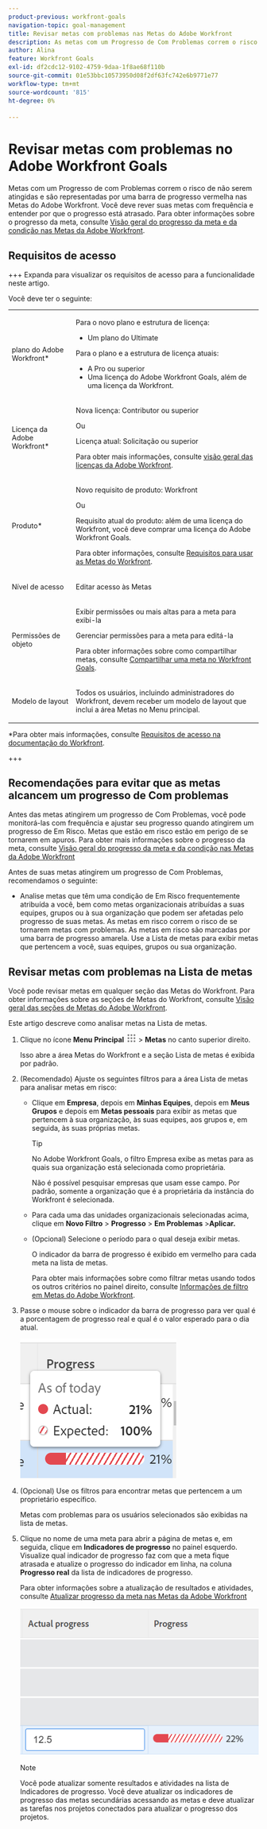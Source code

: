 ```yaml
---
product-previous: workfront-goals
navigation-topic: goal-management
title: Revisar metas com problemas nas Metas do Adobe Workfront
description: As metas com um Progresso de Com Problemas correm o risco de não serem atingidas e são representadas por uma barra de progresso vermelha nas Metas do Adobe Workfront. Você deve rever suas metas com frequência e entender por que o progresso está atrasado.
author: Alina
feature: Workfront Goals
exl-id: df2cdc12-9102-4759-9daa-1f8ae68f110b
source-git-commit: 01e53bbc10573950d08f2df63fc742e6b9771e77
workflow-type: tm+mt
source-wordcount: '815'
ht-degree: 0%

---
```


# Revisar metas com problemas no Adobe Workfront Goals

<!--Audited: 4/2025-->

<!--
<p>(NOTE: the status of goals in "red" used to be called At Risk. Now, it is "in trouble") </p>
-->

Metas com um Progresso de com Problemas correm o risco de não serem atingidas e são representadas por uma barra de progresso vermelha nas Metas do Adobe Workfront. Você deve rever suas metas com frequência e entender por que o progresso está atrasado. Para obter informações sobre o progresso da meta, consulte [Visão geral do progresso da meta e da condição nas Metas da Adobe Workfront](../../workfront-goals/goal-management/calculate-goal-progress.md).

## Requisitos de acesso

+++ Expanda para visualizar os requisitos de acesso para a funcionalidade neste artigo.

Você deve ter o seguinte:

<table style="table-layout:auto">
<col>
</col>
<col>
</col>
<tbody>
 <tr> 
   <td role="rowheader">plano do Adobe Workfront*</td> 
   <td> 
   <p>Para o novo plano e estrutura de licença:
  <ul><li>Um plano do Ultimate </li></ul>
   </p>
<p>Para o plano e a estrutura de licença atuais: 
<ul><li> A Pro ou superior </li>
  <li>Uma licença do Adobe Workfront Goals, além de uma licença da Workfront.</li></ul></p>
   </td> 
  </tr>
 <tr>
 <td role="rowheader">Licença da Adobe Workfront*</td>
 <td>
 <p>Nova licença: Contributor ou superior</p>
 Ou
 <p>Licença atual: Solicitação ou superior</p> <p>Para obter mais informações, consulte <a href="../../administration-and-setup/add-users/access-levels-and-object-permissions/wf-licenses.md" class="MCXref xref">visão geral das licenças da Adobe Workfront</a>.</p> </td>
 </tr>
 <tr>
 <td role="rowheader">Produto*</td>
 <td>
  <p> Novo requisito de produto: Workfront</p>
  Ou
  <p>Requisito atual do produto: além de uma licença do Workfront, você deve comprar uma licença do Adobe Workfront Goals. </p> <p>Para obter informações, consulte <a href="../../workfront-goals/goal-management/access-needed-for-wf-goals.md" class="MCXref xref">Requisitos para usar as Metas do Workfront</a>. </p> </td>
 </tr>
 <tr>
 <td role="rowheader">Nível de acesso</td>
 <td> <p>Editar acesso às Metas</p></td>
 </tr>
 <tr data-mc-conditions="">
 <td role="rowheader">Permissões de objeto</td>
 <td>
  <div>
  <p>Exibir permissões ou mais altas para a meta para exibi-la</p>
  <p>Gerenciar permissões para a meta para editá-la</p>
  <p>Para obter informações sobre como compartilhar metas, consulte <a href="../../workfront-goals/workfront-goals-settings/share-a-goal.md" class="MCXref xref">Compartilhar uma meta no Workfront Goals</a>. </p>
  </div> </td>
 </tr>
 <tr>
   <td role="rowheader"><p>Modelo de layout</p></td>
   <td> <p>Todos os usuários, incluindo administradores do Workfront, devem receber um modelo de layout que inclui a área Metas no Menu principal. </p>  
</td>
  </tr>
</tbody>
</table>

*Para obter mais informações, consulte [Requisitos de acesso na documentação do Workfront](/help/quicksilver/administration-and-setup/add-users/access-levels-and-object-permissions/access-level-requirements-in-documentation.md).

+++

## Recomendações para evitar que as metas alcancem um progresso de Com problemas

Antes das metas atingirem um progresso de Com Problemas, você pode monitorá-las com frequência e ajustar seu progresso quando atingirem um progresso de Em Risco. Metas que estão em risco estão em perigo de se tornarem em apuros. Para obter mais informações sobre o progresso da meta, consulte [Visão geral do progresso da meta e da condição nas Metas da Adobe Workfront](../../workfront-goals/goal-management/calculate-goal-progress.md)

Antes de suas metas atingirem um progresso de Com Problemas, recomendamos o seguinte:

* Analise metas que têm uma condição de Em Risco frequentemente atribuída a você, bem como metas organizacionais atribuídas a suas equipes, grupos ou à sua organização que podem ser afetadas pelo progresso de suas metas. As metas em risco correm o risco de se tornarem metas com problemas. As metas em risco são marcadas por uma barra de progresso amarela. Use a Lista de metas para exibir metas que pertencem a você, suas equipes, grupos ou sua organização.


## Revisar metas com problemas na Lista de metas

Você pode revisar metas em qualquer seção das Metas do Workfront. Para obter informações sobre as seções de Metas do Workfront, consulte [Visão geral das seções de Metas do Adobe Workfront](../../workfront-goals/goal-review-and-workfront-goals-sections/overview-of-wf-goals-sections.md).

Este artigo descreve como analisar metas na Lista de metas.

1. Clique no ícone **Menu Principal** ![Ícone do Menu Principal](assets/main-menu-icon.png) > **Metas** no canto superior direito.

   <!-- Add this when Shell is available to all: or (if available), click the **Main Menu** icon ![Main menu icon](../goal-management/assets/three-line-main-menu-icon.png) in the upper-left corner)
   -->

   Isso abre a área Metas do Workfront e a seção Lista de metas é exibida por padrão.

1. (Recomendado) Ajuste os seguintes filtros para a área Lista de metas para analisar metas em risco:

   * Clique em **Empresa**, depois em **Minhas Equipes**, depois em **Meus Grupos** e depois em **Metas pessoais** para exibir as metas que pertencem à sua organização, às suas equipes, aos grupos e, em seguida, às suas próprias metas.

     >[!TIP]
     >
     >No Adobe Workfront Goals, o filtro Empresa exibe as metas para as quais sua organização está selecionada como proprietária.
     >
     >
     >Não é possível pesquisar empresas que usam esse campo. Por padrão, somente a organização que é a proprietária da instância do Workfront é selecionada.

   * Para cada uma das unidades organizacionais selecionadas acima, clique em **Novo Filtro** > **Progresso** > **Em Problemas** >**Aplicar.**
   * (Opcional) Selecione o período para o qual deseja exibir metas.

     O indicador da barra de progresso é exibido em vermelho para cada meta na lista de metas.

     Para obter mais informações sobre como filtrar metas usando todos os outros critérios no painel direito, consulte [Informações de filtro em Metas do Adobe Workfront](../../workfront-goals/goal-management/filter-information-wf-goals.md).

1. Passe o mouse sobre o indicador da barra de progresso para ver qual é a porcentagem de progresso real e qual é o valor esperado para o dia atual.

   ![Detalhes da focalização do progresso do GOal](assets/goal-progress-hover-over-detail-unshimmed.png)

1. (Opcional) Use os filtros para encontrar metas que pertencem a um proprietário específico.

   Metas com problemas para os usuários selecionados são exibidas na lista de metas.

1. Clique no nome de uma meta para abrir a página de metas e, em seguida, clique em **Indicadores de progresso** no painel esquerdo. Visualize qual indicador de progresso faz com que a meta fique atrasada e atualize o progresso do indicador em linha, na coluna **Progresso real** da lista de indicadores de progresso.

   Para obter informações sobre a atualização de resultados e atividades, consulte [Atualizar progresso da meta nas Metas da Adobe Workfront](../goal-review-and-workfront-goals-sections/check-in-goals.md)

   ![Progresso real](assets/actual-progress-editable-column-in-indicator-list-unshimmed.png)

   >[!NOTE]
   >
   >Você pode atualizar somente resultados e atividades na lista de Indicadores de progresso. Você deve atualizar os indicadores de progresso das metas secundárias acessando as metas e deve atualizar as tarefas nos projetos conectados para atualizar o progresso dos projetos.


